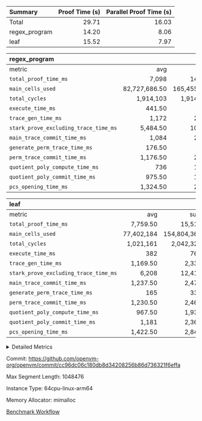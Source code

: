 | Summary | Proof Time (s) | Parallel Proof Time (s) |
|:---|---:|---:|
| Total |  29.71 |  16.03 |
| regex_program |  14.20 |  8.06 |
| leaf |  15.52 |  7.97 |


| regex_program |||||
|:---|---:|---:|---:|---:|
|metric|avg|sum|max|min|
| `total_proof_time_ms ` |  7,098 |  14,196 |  8,057 |  6,139 |
| `main_cells_used     ` |  82,727,686.50 |  165,455,373 |  92,686,348 |  72,769,025 |
| `total_cycles        ` |  1,914,103 |  1,914,103 |  1,914,103 |  1,914,103 |
| `execute_time_ms     ` |  441.50 |  883 |  475 |  408 |
| `trace_gen_time_ms   ` |  1,172 |  2,344 |  1,401 |  943 |
| `stark_prove_excluding_trace_time_ms` |  5,484.50 |  10,969 |  6,181 |  4,788 |
| `main_trace_commit_time_ms` |  1,084 |  2,168 |  1,325 |  843 |
| `generate_perm_trace_time_ms` |  176.50 |  353 |  189 |  164 |
| `perm_trace_commit_time_ms` |  1,176.50 |  2,353 |  1,242 |  1,111 |
| `quotient_poly_compute_time_ms` |  736 |  1,472 |  854 |  618 |
| `quotient_poly_commit_time_ms` |  975.50 |  1,951 |  1,129 |  822 |
| `pcs_opening_time_ms ` |  1,324.50 |  2,649 |  1,434 |  1,215 |

| leaf |||||
|:---|---:|---:|---:|---:|
|metric|avg|sum|max|min|
| `total_proof_time_ms ` |  7,759.50 |  15,519 |  7,973 |  7,546 |
| `main_cells_used     ` |  77,402,184 |  154,804,368 |  78,483,013 |  76,321,355 |
| `total_cycles        ` |  1,021,161 |  2,042,322 |  1,038,347 |  1,003,975 |
| `execute_time_ms     ` |  382 |  764 |  414 |  350 |
| `trace_gen_time_ms   ` |  1,169.50 |  2,339 |  1,218 |  1,121 |
| `stark_prove_excluding_trace_time_ms` |  6,208 |  12,416 |  6,438 |  5,978 |
| `main_trace_commit_time_ms` |  1,237.50 |  2,475 |  1,284 |  1,191 |
| `generate_perm_trace_time_ms` |  165 |  330 |  175 |  155 |
| `perm_trace_commit_time_ms` |  1,230.50 |  2,461 |  1,283 |  1,178 |
| `quotient_poly_compute_time_ms` |  967.50 |  1,935 |  1,019 |  916 |
| `quotient_poly_commit_time_ms` |  1,181 |  2,362 |  1,234 |  1,128 |
| `pcs_opening_time_ms ` |  1,422.50 |  2,845 |  1,439 |  1,406 |



<details>
<summary>Detailed Metrics</summary>

| group | num_segments | keygen_time_ms | commit_exe_time_ms |
| --- | --- | --- | --- |
| regex_program | 2 | 757 | 46 | 

| group | air_name | quotient_deg | interactions | constraints |
| --- | --- | --- | --- | --- |
| leaf | AccessAdapterAir<2> | 4 | 5 | 11 | 
| leaf | AccessAdapterAir<4> | 4 | 5 | 11 | 
| leaf | AccessAdapterAir<8> | 4 | 5 | 11 | 
| leaf | FriReducedOpeningAir | 4 | 39 | 60 | 
| leaf | NativePoseidon2Air<BabyBearParameters>, 1> | 4 | 136 | 530 | 
| leaf | PhantomAir | 4 | 3 | 4 | 
| leaf | ProgramAir | 1 | 1 | 4 | 
| leaf | VariableRangeCheckerAir | 1 | 1 | 4 | 
| leaf | VmAirWrapper<AluNativeAdapterAir, FieldArithmeticCoreAir> | 4 | 15 | 23 | 
| leaf | VmAirWrapper<BranchNativeAdapterAir, BranchEqualCoreAir<1> | 4 | 11 | 22 | 
| leaf | VmAirWrapper<JalNativeAdapterAir, JalCoreAir> | 4 | 7 | 6 | 
| leaf | VmAirWrapper<NativeAdapterAir<2, 0>, PublicValuesCoreAir> | 4 | 11 | 23 | 
| leaf | VmAirWrapper<NativeLoadStoreAdapterAir<1>, NativeLoadStoreCoreAir<1> | 4 | 15 | 16 | 
| leaf | VmAirWrapper<NativeLoadStoreAdapterAir<4>, NativeLoadStoreCoreAir<4> | 4 | 15 | 16 | 
| leaf | VmAirWrapper<NativeVectorizedAdapterAir<4>, FieldExtensionCoreAir> | 4 | 15 | 23 | 
| leaf | VmConnectorAir | 4 | 3 | 8 | 
| leaf | VolatileBoundaryAir | 4 | 4 | 16 | 
| regex_program | AccessAdapterAir<16> | 4 | 5 | 11 | 
| regex_program | AccessAdapterAir<2> | 4 | 5 | 11 | 
| regex_program | AccessAdapterAir<32> | 4 | 5 | 11 | 
| regex_program | AccessAdapterAir<4> | 4 | 5 | 11 | 
| regex_program | AccessAdapterAir<64> | 4 | 5 | 11 | 
| regex_program | AccessAdapterAir<8> | 4 | 5 | 11 | 
| regex_program | BitwiseOperationLookupAir<8> | 2 | 2 | 4 | 
| regex_program | KeccakVmAir | 4 | 321 | 4,380 | 
| regex_program | MemoryMerkleAir<8> | 4 | 4 | 38 | 
| regex_program | PersistentBoundaryAir<8> | 4 | 3 | 5 | 
| regex_program | PhantomAir | 4 | 3 | 4 | 
| regex_program | Poseidon2PeripheryAir<BabyBearParameters>, 1> | 2 | 1 | 286 | 
| regex_program | ProgramAir | 1 | 1 | 4 | 
| regex_program | RangeTupleCheckerAir<2> | 1 | 1 | 4 | 
| regex_program | Rv32HintStoreAir | 4 | 19 | 21 | 
| regex_program | VariableRangeCheckerAir | 1 | 1 | 4 | 
| regex_program | VmAirWrapper<Rv32BaseAluAdapterAir, BaseAluCoreAir<4, 8> | 4 | 19 | 30 | 
| regex_program | VmAirWrapper<Rv32BaseAluAdapterAir, LessThanCoreAir<4, 8> | 4 | 17 | 35 | 
| regex_program | VmAirWrapper<Rv32BaseAluAdapterAir, ShiftCoreAir<4, 8> | 4 | 23 | 84 | 
| regex_program | VmAirWrapper<Rv32BranchAdapterAir, BranchEqualCoreAir<4> | 4 | 11 | 17 | 
| regex_program | VmAirWrapper<Rv32BranchAdapterAir, BranchLessThanCoreAir<4, 8> | 4 | 13 | 32 | 
| regex_program | VmAirWrapper<Rv32CondRdWriteAdapterAir, Rv32JalLuiCoreAir> | 4 | 10 | 15 | 
| regex_program | VmAirWrapper<Rv32JalrAdapterAir, Rv32JalrCoreAir> | 4 | 16 | 16 | 
| regex_program | VmAirWrapper<Rv32LoadStoreAdapterAir, LoadSignExtendCoreAir<4, 8> | 4 | 18 | 21 | 
| regex_program | VmAirWrapper<Rv32LoadStoreAdapterAir, LoadStoreCoreAir<4> | 4 | 17 | 27 | 
| regex_program | VmAirWrapper<Rv32MultAdapterAir, DivRemCoreAir<4, 8> | 4 | 25 | 72 | 
| regex_program | VmAirWrapper<Rv32MultAdapterAir, MulHCoreAir<4, 8> | 4 | 24 | 23 | 
| regex_program | VmAirWrapper<Rv32MultAdapterAir, MultiplicationCoreAir<4, 8> | 4 | 19 | 13 | 
| regex_program | VmAirWrapper<Rv32RdWriteAdapterAir, Rv32AuipcCoreAir> | 4 | 11 | 12 | 
| regex_program | VmConnectorAir | 4 | 3 | 8 | 

| group | air_name | idx | rows | prep_cols | perm_cols | main_cols | cells |
| --- | --- | --- | --- | --- | --- | --- | --- |
| leaf | AccessAdapterAir<2> | 0 | 1,048,576 |  | 12 | 11 | 24,117,248 | 
| leaf | AccessAdapterAir<2> | 1 | 1,048,576 |  | 12 | 11 | 24,117,248 | 
| leaf | AccessAdapterAir<4> | 0 | 524,288 |  | 12 | 13 | 13,107,200 | 
| leaf | AccessAdapterAir<4> | 1 | 524,288 |  | 12 | 13 | 13,107,200 | 
| leaf | AccessAdapterAir<8> | 0 | 256 |  | 12 | 17 | 7,424 | 
| leaf | AccessAdapterAir<8> | 1 | 512 |  | 12 | 17 | 14,848 | 
| leaf | FriReducedOpeningAir | 0 | 524,288 |  | 44 | 27 | 37,224,448 | 
| leaf | FriReducedOpeningAir | 1 | 524,288 |  | 44 | 27 | 37,224,448 | 
| leaf | NativePoseidon2Air<BabyBearParameters>, 1> | 0 | 65,536 |  | 160 | 399 | 36,634,624 | 
| leaf | NativePoseidon2Air<BabyBearParameters>, 1> | 1 | 65,536 |  | 160 | 399 | 36,634,624 | 
| leaf | PhantomAir | 0 | 8,192 |  | 8 | 6 | 114,688 | 
| leaf | PhantomAir | 1 | 8,192 |  | 8 | 6 | 114,688 | 
| leaf | ProgramAir | 0 | 524,288 |  | 8 | 10 | 9,437,184 | 
| leaf | ProgramAir | 1 | 524,288 |  | 8 | 10 | 9,437,184 | 
| leaf | VariableRangeCheckerAir | 0 | 262,144 | 2 | 8 | 1 | 2,359,296 | 
| leaf | VariableRangeCheckerAir | 1 | 262,144 | 2 | 8 | 1 | 2,359,296 | 
| leaf | VmAirWrapper<AluNativeAdapterAir, FieldArithmeticCoreAir> | 0 | 1,048,576 |  | 20 | 29 | 51,380,224 | 
| leaf | VmAirWrapper<AluNativeAdapterAir, FieldArithmeticCoreAir> | 1 | 524,288 |  | 20 | 29 | 25,690,112 | 
| leaf | VmAirWrapper<BranchNativeAdapterAir, BranchEqualCoreAir<1> | 0 | 131,072 |  | 16 | 23 | 5,111,808 | 
| leaf | VmAirWrapper<BranchNativeAdapterAir, BranchEqualCoreAir<1> | 1 | 131,072 |  | 16 | 23 | 5,111,808 | 
| leaf | VmAirWrapper<JalNativeAdapterAir, JalCoreAir> | 0 | 16,384 |  | 12 | 9 | 344,064 | 
| leaf | VmAirWrapper<JalNativeAdapterAir, JalCoreAir> | 1 | 16,384 |  | 12 | 9 | 344,064 | 
| leaf | VmAirWrapper<NativeAdapterAir<2, 0>, PublicValuesCoreAir> | 0 | 64 |  | 16 | 23 | 2,496 | 
| leaf | VmAirWrapper<NativeAdapterAir<2, 0>, PublicValuesCoreAir> | 1 | 64 |  | 16 | 23 | 2,496 | 
| leaf | VmAirWrapper<NativeLoadStoreAdapterAir<1>, NativeLoadStoreCoreAir<1> | 0 | 262,144 |  | 24 | 22 | 12,058,624 | 
| leaf | VmAirWrapper<NativeLoadStoreAdapterAir<1>, NativeLoadStoreCoreAir<1> | 1 | 262,144 |  | 24 | 22 | 12,058,624 | 
| leaf | VmAirWrapper<NativeLoadStoreAdapterAir<4>, NativeLoadStoreCoreAir<4> | 0 | 65,536 |  | 24 | 31 | 3,604,480 | 
| leaf | VmAirWrapper<NativeLoadStoreAdapterAir<4>, NativeLoadStoreCoreAir<4> | 1 | 65,536 |  | 24 | 31 | 3,604,480 | 
| leaf | VmAirWrapper<NativeVectorizedAdapterAir<4>, FieldExtensionCoreAir> | 0 | 262,144 |  | 20 | 38 | 15,204,352 | 
| leaf | VmAirWrapper<NativeVectorizedAdapterAir<4>, FieldExtensionCoreAir> | 1 | 262,144 |  | 20 | 38 | 15,204,352 | 
| leaf | VmConnectorAir | 0 | 2 | 1 | 8 | 4 | 24 | 
| leaf | VmConnectorAir | 1 | 2 | 1 | 8 | 4 | 24 | 
| leaf | VolatileBoundaryAir | 0 | 524,288 |  | 8 | 11 | 9,961,472 | 
| leaf | VolatileBoundaryAir | 1 | 524,288 |  | 8 | 11 | 9,961,472 | 

| group | air_name | segment | rows | prep_cols | perm_cols | main_cols | cells |
| --- | --- | --- | --- | --- | --- | --- | --- |
| regex_program | AccessAdapterAir<2> | 1 | 64 |  | 12 | 11 | 1,472 | 
| regex_program | AccessAdapterAir<4> | 1 | 32 |  | 12 | 13 | 800 | 
| regex_program | AccessAdapterAir<8> | 0 | 131,072 |  | 12 | 17 | 3,801,088 | 
| regex_program | AccessAdapterAir<8> | 1 | 2,048 |  | 12 | 17 | 59,392 | 
| regex_program | BitwiseOperationLookupAir<8> | 0 | 65,536 | 3 | 8 | 2 | 655,360 | 
| regex_program | BitwiseOperationLookupAir<8> | 1 | 65,536 | 3 | 8 | 2 | 655,360 | 
| regex_program | KeccakVmAir | 0 | 1 |  | 532 | 3,163 | 3,695 | 
| regex_program | KeccakVmAir | 1 | 32 |  | 532 | 3,163 | 118,240 | 
| regex_program | MemoryMerkleAir<8> | 0 | 131,072 |  | 12 | 32 | 5,767,168 | 
| regex_program | MemoryMerkleAir<8> | 1 | 4,096 |  | 12 | 32 | 180,224 | 
| regex_program | PersistentBoundaryAir<8> | 0 | 131,072 |  | 8 | 20 | 3,670,016 | 
| regex_program | PersistentBoundaryAir<8> | 1 | 2,048 |  | 8 | 20 | 57,344 | 
| regex_program | PhantomAir | 0 | 512 |  | 8 | 6 | 7,168 | 
| regex_program | PhantomAir | 1 | 1 |  | 8 | 6 | 14 | 
| regex_program | Poseidon2PeripheryAir<BabyBearParameters>, 1> | 0 | 16,384 |  | 8 | 300 | 5,046,272 | 
| regex_program | Poseidon2PeripheryAir<BabyBearParameters>, 1> | 1 | 2,048 |  | 8 | 300 | 630,784 | 
| regex_program | ProgramAir | 0 | 131,072 |  | 8 | 10 | 2,359,296 | 
| regex_program | ProgramAir | 1 | 131,072 |  | 8 | 10 | 2,359,296 | 
| regex_program | RangeTupleCheckerAir<2> | 0 | 524,288 | 2 | 8 | 1 | 4,718,592 | 
| regex_program | RangeTupleCheckerAir<2> | 1 | 524,288 | 2 | 8 | 1 | 4,718,592 | 
| regex_program | Rv32HintStoreAir | 0 | 16,384 |  | 24 | 32 | 917,504 | 
| regex_program | VariableRangeCheckerAir | 0 | 262,144 | 2 | 8 | 1 | 2,359,296 | 
| regex_program | VariableRangeCheckerAir | 1 | 262,144 | 2 | 8 | 1 | 2,359,296 | 
| regex_program | VmAirWrapper<Rv32BaseAluAdapterAir, BaseAluCoreAir<4, 8> | 0 | 1,048,576 |  | 28 | 36 | 67,108,864 | 
| regex_program | VmAirWrapper<Rv32BaseAluAdapterAir, BaseAluCoreAir<4, 8> | 1 | 524,288 |  | 28 | 36 | 33,554,432 | 
| regex_program | VmAirWrapper<Rv32BaseAluAdapterAir, LessThanCoreAir<4, 8> | 0 | 32,768 |  | 24 | 37 | 1,998,848 | 
| regex_program | VmAirWrapper<Rv32BaseAluAdapterAir, LessThanCoreAir<4, 8> | 1 | 32,768 |  | 24 | 37 | 1,998,848 | 
| regex_program | VmAirWrapper<Rv32BaseAluAdapterAir, ShiftCoreAir<4, 8> | 0 | 131,072 |  | 28 | 53 | 10,616,832 | 
| regex_program | VmAirWrapper<Rv32BaseAluAdapterAir, ShiftCoreAir<4, 8> | 1 | 131,072 |  | 28 | 53 | 10,616,832 | 
| regex_program | VmAirWrapper<Rv32BranchAdapterAir, BranchEqualCoreAir<4> | 0 | 262,144 |  | 16 | 26 | 11,010,048 | 
| regex_program | VmAirWrapper<Rv32BranchAdapterAir, BranchEqualCoreAir<4> | 1 | 131,072 |  | 16 | 26 | 5,505,024 | 
| regex_program | VmAirWrapper<Rv32BranchAdapterAir, BranchLessThanCoreAir<4, 8> | 0 | 131,072 |  | 20 | 32 | 6,815,744 | 
| regex_program | VmAirWrapper<Rv32BranchAdapterAir, BranchLessThanCoreAir<4, 8> | 1 | 131,072 |  | 20 | 32 | 6,815,744 | 
| regex_program | VmAirWrapper<Rv32CondRdWriteAdapterAir, Rv32JalLuiCoreAir> | 0 | 65,536 |  | 16 | 18 | 2,228,224 | 
| regex_program | VmAirWrapper<Rv32CondRdWriteAdapterAir, Rv32JalLuiCoreAir> | 1 | 65,536 |  | 16 | 18 | 2,228,224 | 
| regex_program | VmAirWrapper<Rv32JalrAdapterAir, Rv32JalrCoreAir> | 0 | 131,072 |  | 20 | 28 | 6,291,456 | 
| regex_program | VmAirWrapper<Rv32JalrAdapterAir, Rv32JalrCoreAir> | 1 | 65,536 |  | 20 | 28 | 3,145,728 | 
| regex_program | VmAirWrapper<Rv32LoadStoreAdapterAir, LoadSignExtendCoreAir<4, 8> | 0 | 1,024 |  | 28 | 35 | 64,512 | 
| regex_program | VmAirWrapper<Rv32LoadStoreAdapterAir, LoadSignExtendCoreAir<4, 8> | 1 | 2 |  | 28 | 35 | 126 | 
| regex_program | VmAirWrapper<Rv32LoadStoreAdapterAir, LoadStoreCoreAir<4> | 0 | 1,048,576 |  | 28 | 40 | 71,303,168 | 
| regex_program | VmAirWrapper<Rv32LoadStoreAdapterAir, LoadStoreCoreAir<4> | 1 | 1,048,576 |  | 28 | 40 | 71,303,168 | 
| regex_program | VmAirWrapper<Rv32MultAdapterAir, DivRemCoreAir<4, 8> | 0 | 128 |  | 40 | 57 | 12,416 | 
| regex_program | VmAirWrapper<Rv32MultAdapterAir, MulHCoreAir<4, 8> | 0 | 256 |  | 40 | 39 | 20,224 | 
| regex_program | VmAirWrapper<Rv32MultAdapterAir, MultiplicationCoreAir<4, 8> | 0 | 32,768 |  | 28 | 31 | 1,933,312 | 
| regex_program | VmAirWrapper<Rv32MultAdapterAir, MultiplicationCoreAir<4, 8> | 1 | 32,768 |  | 28 | 31 | 1,933,312 | 
| regex_program | VmAirWrapper<Rv32RdWriteAdapterAir, Rv32AuipcCoreAir> | 0 | 32,768 |  | 16 | 21 | 1,212,416 | 
| regex_program | VmAirWrapper<Rv32RdWriteAdapterAir, Rv32AuipcCoreAir> | 1 | 32,768 |  | 16 | 21 | 1,212,416 | 
| regex_program | VmConnectorAir | 0 | 2 | 1 | 8 | 4 | 24 | 
| regex_program | VmConnectorAir | 1 | 2 | 1 | 8 | 4 | 24 | 

| group | idx | trace_gen_time_ms | total_proof_time_ms | total_cycles | total_cells | stark_prove_excluding_trace_time_ms | quotient_poly_compute_time_ms | quotient_poly_commit_time_ms | perm_trace_commit_time_ms | pcs_opening_time_ms | main_trace_commit_time_ms | main_cells_used | generate_perm_trace_time_ms | execute_time_ms |
| --- | --- | --- | --- | --- | --- | --- | --- | --- | --- | --- | --- | --- | --- | --- |
| leaf | 0 | 1,121 | 7,973 | 1,038,347 | 220,669,656 | 6,438 | 1,019 | 1,234 | 1,283 | 1,439 | 1,284 | 78,483,013 | 175 | 414 | 
| leaf | 1 | 1,218 | 7,546 | 1,003,975 | 194,986,968 | 5,978 | 916 | 1,128 | 1,178 | 1,406 | 1,191 | 76,321,355 | 155 | 350 | 

| group | segment | trace_gen_time_ms | total_proof_time_ms | total_cycles | total_cells | stark_prove_excluding_trace_time_ms | quotient_poly_compute_time_ms | quotient_poly_commit_time_ms | perm_trace_commit_time_ms | pcs_opening_time_ms | main_trace_commit_time_ms | main_cells_used | generate_perm_trace_time_ms | execute_time_ms |
| --- | --- | --- | --- | --- | --- | --- | --- | --- | --- | --- | --- | --- | --- | --- |
| regex_program | 0 | 1,401 | 8,057 |  | 209,921,543 | 6,181 | 854 | 1,129 | 1,242 | 1,434 | 1,325 | 92,686,348 | 189 | 475 | 
| regex_program | 1 | 943 | 6,139 | 1,914,103 | 149,454,692 | 4,788 | 618 | 822 | 1,111 | 1,215 | 843 | 72,769,025 | 164 | 408 | 

</details>


Commit: https://github.com/openvm-org/openvm/commit/cc96dc06c180db8d34208256b86d736321f6effa

Max Segment Length: 1048476

Instance Type: 64cpu-linux-arm64

Memory Allocator: mimalloc

[Benchmark Workflow](https://github.com/openvm-org/openvm/actions/runs/13221041988)
